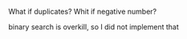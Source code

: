 What if duplicates?
Whit if negative number?

binary search is overkill, so I did not implement that
